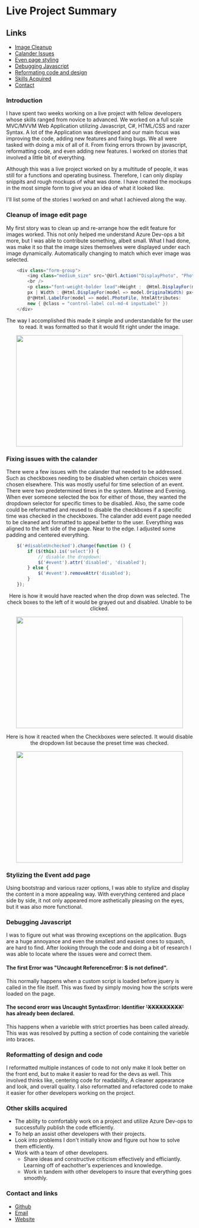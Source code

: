 # Live Project Summary

## Links
- [Image Cleanup](#Cleanup-of-image-edit-page)
- [Calander Issues](#Fixing-issues-with-the-calander)
- [Even page styling](#Stylizing-the-Event-add-page)
- [Debugging Javascript](#Debugging-Javascript)
- [Reformating code and design](#Reformatting-of-design-and-code)
- [Skills Acquired](#Other-skills-acquired)
- [Contact](#Contact-and-links)
### Introduction
I have spent two weeks working on a live project with fellow developers whose skills ranged from novice to advanced.
We worked on a full scale MVC/MVVM Web Application utilizing Javascript, C#, HTML/CSS and razer Syntax. A lot of the Application was developed and our main focus was improving the code, adding new features and fixing bugs. We all were tasked with doing a mix of all of it. From fixing errors thrown by javascript, reformatting code, and even adding new features. I worked on stories that involved a little bit of everything.

Although this was a live project worked on by a multitude of people, it was still for a functions and operating business. Therefore, I can only display snippits and rough mockups of what was done. I have created the mockups in the most simple form to give you an idea of what it looked like.

I'll list some of the stories I worked on and what I achieved along the way.



### Cleanup of image edit page
My first story was to clean up and re-arrange how the edit feature for images worked. This not only helped me understand Azure Dev-ops a bit more, but I was able to contribute something, albeit small. What I had done, was make it so that the image sizes themselves were displayed under each image dynamically. Automatically changing to match which ever image was selected.

```csharp
    <div class="form-group">
        <img class="medium_size" src='@Url.Action("DisplayPhoto", "Photo", new { id = Model.PhotoId })' />
        <br />
        <p class="font-weight-bolder lead">Height :  @Html.DisplayFor(model => model.OriginalHeight)
        px | Width : @Html.DisplayFor(model => model.OriginalWidth) px</p>
        @*@Html.LabelFor(model => model.PhotoFile, htmlAttributes: 
        new { @class = "control-label col-md-4 inputLabel" })
    </div>
```

<p align="center">
The way I accomplished this made it simple and understandable for the user to read. It was formatted so that it would fit right under the image.
</p>

<p align="center">
  <img width="450" height="300" src="https://i.imgur.com/43lYV5O.jpg">
</p>




### Fixing issues with the calander
There were a few issues with the calander that needed to be addressed. Such as checkboxes needing to be disabled when certain choices were chosen elsewhere. This was mostly useful for time selection of an event. There were two predetermined times in the system. Matinee and Evening. When ever someone selected the box for either of those, they wanted the dropdown selector for specific times to be disabled. Also, the same code could be reformatted and reused to disable the checkboxes if a specific time was checked in the checkboxes. The calander add event page needed to be cleaned and formatted to appeal better to the user. Everything was aligned to the left side of the page. Near to the edge. I adjusted some padding and centered everything.

```Javascript
    $('#disableUnchecked').change(function () {
        if ($(this).is('select')) {
            // disable the dropdown:
            $('#event').attr('disabled', 'disabled');
        } else {
            $('#event').removeAttr('disabled');
        }
    });
```

<p align="center">
    Here is how it would have reacted when the drop down was selected. The check boxes to the left of it would be grayed out and disabled. Unable to be clicked.
</p>
<p align="center">
  <img width="450" height="300" src="https://i.imgur.com/AnlsqSM.jpg">
</p>



<p align="center">
Here is how it reacted when the Checkboxes were selected. It would disable the dropdown list because the preset time was checked.
</P>
<p align="center">
  <img width="450" height="300" src="https://i.imgur.com/VcBlcxN.jpg">
</p>


### Stylizing the Event add page
Using bootstrap and various razer options, I was able to stylize and display the content in a more appealing way. With everything centered and place side by side, it not only appeared more asthetically pleasing on the eyes, but it was also more functional.


### Debugging Javascript
I was to figure out what was throwing exceptions on the application. Bugs are a huge annoyance and even the smallest and easiest ones to squash, are hard to find. After looking through the code and doing a bit of research I was able to locate where the issues were and correct them. 

#### The first Error was "Uncaught ReferenceError: $ is not defined".
This normally happens when a custom script is loaded before jquery is called in the file itself.
This was fixed by simply moving how the scripts were loaded on the page.

#### The second erorr was Uncaught SyntaxError: Identifier ~~'XXXXXXXXX'~~ has already been declared.
This happens when a varieble with strict proerties has been called already.
This was was resolved by putting a section of code containing the varieble into braces.

### Reformatting of design and code
I reformatted multiple instances of code to not only make it look better on the front end, but to make it easier to read for the devs as well. This involved thinks like, centering code for readability, A cleaner appearance and look, and overall quality. I also reformatted and refactored code to make it easier for other developers working on the project.

### Other skills acquired
- The ability to comfortably work on a project and utilize Azure Dev-ops to successfully publish the code efficiently.
- To help an assist other developers with their projects.
- Look into problems I don't initially know and figure out how to solve them efficiently.
- Work with a team of other developers.
  - Share ideas and constructive criticism effectively and efficiantly. Learning off of eachother's experiences and knowledge.
  - Work in tandem with other developers to insure that everything goes smoothly.

### Contact and links
- [Github](https://github.com/Gruzzly-bear)
- [Email](mailto:gruzzly-bear@outlook.com?subject=Hey%20There!)
- [Website](https://gruzzly.co)
